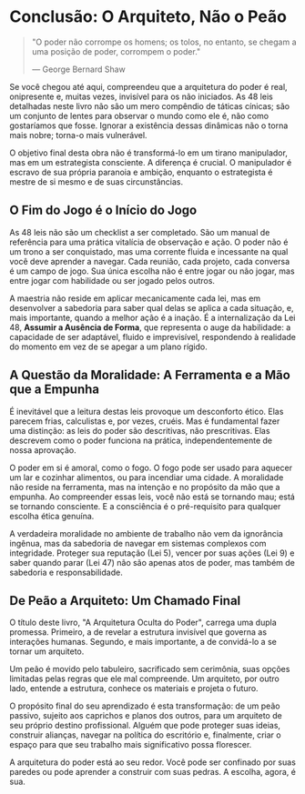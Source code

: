 # Conclusão: O Arquiteto, Não o Peão

> "O poder não corrompe os homens; os tolos, no entanto, se chegam a uma posição de poder, corrompem o poder."
> 
> — George Bernard Shaw

Se você chegou até aqui, compreendeu que a arquitetura do poder é real, onipresente e, muitas vezes, invisível para os não iniciados. As 48 leis detalhadas neste livro não são um mero compêndio de táticas cínicas; são um conjunto de lentes para observar o mundo como ele é, não como gostaríamos que fosse. Ignorar a existência dessas dinâmicas não o torna mais nobre; torna-o mais vulnerável.

O objetivo final desta obra não é transformá-lo em um tirano manipulador, mas em um estrategista consciente. A diferença é crucial. O manipulador é escravo de sua própria paranoia e ambição, enquanto o estrategista é mestre de si mesmo e de suas circunstâncias.

## O Fim do Jogo é o Início do Jogo

As 48 leis não são um checklist a ser completado. São um manual de referência para uma prática vitalícia de observação e ação. O poder não é um trono a ser conquistado, mas uma corrente fluida e incessante na qual você deve aprender a navegar. Cada reunião, cada projeto, cada conversa é um campo de jogo. Sua única escolha não é entre jogar ou não jogar, mas entre jogar com habilidade ou ser jogado pelos outros.

A maestria não reside em aplicar mecanicamente cada lei, mas em desenvolver a sabedoria para saber qual delas se aplica a cada situação, e, mais importante, quando a melhor ação é a inação. É a internalização da Lei 48, **Assumir a Ausência de Forma**, que representa o auge da habilidade: a capacidade de ser adaptável, fluido e imprevisível, respondendo à realidade do momento em vez de se apegar a um plano rígido.

## A Questão da Moralidade: A Ferramenta e a Mão que a Empunha

É inevitável que a leitura destas leis provoque um desconforto ético. Elas parecem frias, calculistas e, por vezes, cruéis. Mas é fundamental fazer uma distinção: as leis do poder são descritivas, não prescritivas. Elas descrevem como o poder funciona na prática, independentemente de nossa aprovação.

O poder em si é amoral, como o fogo. O fogo pode ser usado para aquecer um lar e cozinhar alimentos, ou para incendiar uma cidade. A moralidade não reside na ferramenta, mas na intenção e no propósito da mão que a empunha. Ao compreender essas leis, você não está se tornando mau; está se tornando consciente. E a consciência é o pré-requisito para qualquer escolha ética genuína.

A verdadeira moralidade no ambiente de trabalho não vem da ignorância ingênua, mas da sabedoria de navegar em sistemas complexos com integridade. Proteger sua reputação (Lei 5), vencer por suas ações (Lei 9) e saber quando parar (Lei 47) não são apenas atos de poder, mas também de sabedoria e responsabilidade.

## De Peão a Arquiteto: Um Chamado Final

O título deste livro, "A Arquitetura Oculta do Poder", carrega uma dupla promessa. Primeiro, a de revelar a estrutura invisível que governa as interações humanas. Segundo, e mais importante, a de convidá-lo a se tornar um arquiteto.

Um peão é movido pelo tabuleiro, sacrificado sem cerimônia, suas opções limitadas pelas regras que ele mal compreende. Um arquiteto, por outro lado, entende a estrutura, conhece os materiais e projeta o futuro.

O propósito final do seu aprendizado é esta transformação: de um peão passivo, sujeito aos caprichos e planos dos outros, para um arquiteto de seu próprio destino profissional. Alguém que pode proteger suas ideias, construir alianças, navegar na política do escritório e, finalmente, criar o espaço para que seu trabalho mais significativo possa florescer.

A arquitetura do poder está ao seu redor. Você pode ser confinado por suas paredes ou pode aprender a construir com suas pedras. A escolha, agora, é sua.
